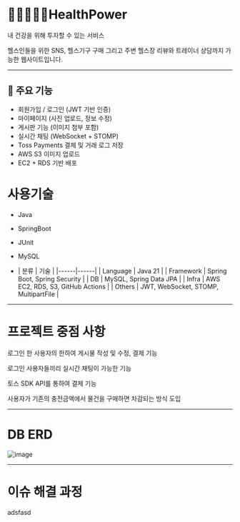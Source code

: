 # 🏃‍♂️‍➡️🏋️‍♂️HealthPower

내 건강을 위해 투자할 수 있는 서비스

헬스인들을 위한 SNS, 헬스기구 구매 그리고 주변 헬스장 리뷰와 트레이너 상담까지 가능한 웹사이트입니다.

---

## 🚀 주요 기능

- 회원가입 / 로그인 (JWT 기반 인증)
- 마이페이지 (사진 업로드, 정보 수정)
- 게시판 기능 (이미지 첨부 포함)
- 실시간 채팅 (WebSocket + STOMP)
- Toss Payments 결제 및 거래 로그 저장
- AWS S3 이미지 업로드
- EC2 + RDS 기반 배포

# 사용기술

* Java
* SpringBoot
* JUnit
* MySQL

* | 분류 | 기술 |
|------|------|
| Language | Java 21 |
| Framework | Spring Boot, Spring Security |
| DB | MySQL, Spring Data JPA |
| Infra | AWS EC2, RDS, S3, GitHub Actions |
| Others | JWT, WebSocket, STOMP, MultipartFile |
---

# 프로젝트 중점 사항

로그인 한 사용자의 한하여 게시물 작성 및 수정, 결제 기능

로그인 사용자들끼리 실시간 채팅이 가능한 기능

토스 SDK API를 통하여 결제 기능

사용자가 기존의 충전금액에서 물건을 구매하면 차감되는 방식 도입



---

# DB ERD

![image](https://github.com/user-attachments/assets/033d7e87-2c84-472d-9c44-f2963f70623b)

---


# 이슈 해결 과정

adsfasd


